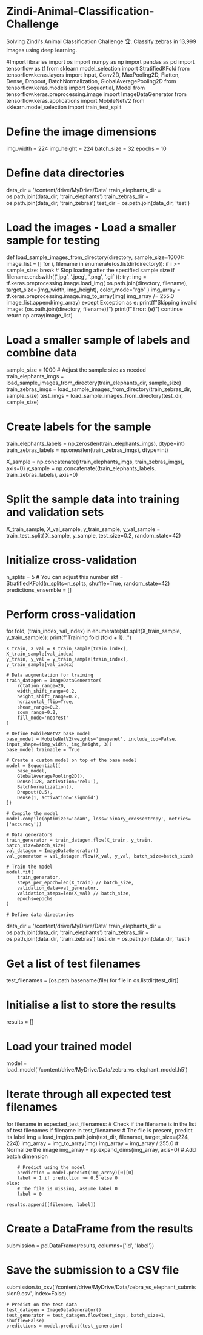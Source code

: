 # Zindi-Animal-Classification-Challenge
Solving Zindi's Animal Classification Challenge 🏆. Classify zebras in 13,999 images using deep learning.

#Import libraries 
import os
import numpy as np
import pandas as pd
import tensorflow as tf
from sklearn.model_selection import StratifiedKFold
from tensorflow.keras.layers import Input, Conv2D, MaxPooling2D, Flatten, Dense, Dropout, BatchNormalization, GlobalAveragePooling2D
from tensorflow.keras.models import Sequential, Model
from tensorflow.keras.preprocessing.image import ImageDataGenerator
from tensorflow.keras.applications import MobileNetV2
from sklearn.model_selection import train_test_split

# Define the image dimensions
img_width = 224
img_height = 224
batch_size = 32
epochs = 10

# Define data directories
data_dir = '/content/drive/MyDrive/Data'
train_elephants_dir = os.path.join(data_dir, 'train_elephants')
train_zebras_dir = os.path.join(data_dir, 'train_zebras')
test_dir = os.path.join(data_dir, 'test')

# Load the images - Load a smaller sample for testing
def load_sample_images_from_directory(directory, sample_size=1000):
    image_list = []
    for i, filename in enumerate(os.listdir(directory)):
        if i >= sample_size:
            break  # Stop loading after the specified sample size
        if filename.endswith(('.jpg', '.jpeg', '.png', '.gif')):
            try:
                img = tf.keras.preprocessing.image.load_img(
                    os.path.join(directory, filename),
                    target_size=(img_width, img_height),
                    color_mode="rgb"
                )
                img_array = tf.keras.preprocessing.image.img_to_array(img)
                img_array /= 255.0
                image_list.append(img_array)
            except Exception as e:
                print(f"Skipping invalid image: {os.path.join(directory, filename)}")
                print(f"Error: {e}")
                continue
    return np.array(image_list)

# Load a smaller sample of labels and combine data
sample_size = 1000  # Adjust the sample size as needed
train_elephants_imgs = load_sample_images_from_directory(train_elephants_dir, sample_size)
train_zebras_imgs = load_sample_images_from_directory(train_zebras_dir, sample_size)
test_imgs = load_sample_images_from_directory(test_dir, sample_size)

# Create labels for the sample
train_elephants_labels = np.zeros(len(train_elephants_imgs), dtype=int)
train_zebras_labels = np.ones(len(train_zebras_imgs), dtype=int)

X_sample = np.concatenate((train_elephants_imgs, train_zebras_imgs), axis=0)
y_sample = np.concatenate((train_elephants_labels, train_zebras_labels), axis=0)

# Split the sample data into training and validation sets
X_train_sample, X_val_sample, y_train_sample, y_val_sample = train_test_split(
    X_sample, y_sample, test_size=0.2, random_state=42)

# Initialize cross-validation
n_splits = 5  # You can adjust this number
skf = StratifiedKFold(n_splits=n_splits, shuffle=True, random_state=42)
predictions_ensemble = []

# Perform cross-validation
for fold, (train_index, val_index) in enumerate(skf.split(X_train_sample, y_train_sample)):
    print(f"Training fold {fold + 1}...")

    X_train, X_val = X_train_sample[train_index], X_train_sample[val_index]
    y_train, y_val = y_train_sample[train_index], y_train_sample[val_index]

    # Data augmentation for training
    train_datagen = ImageDataGenerator(
        rotation_range=20,
        width_shift_range=0.2,
        height_shift_range=0.2,
        horizontal_flip=True,
        shear_range=0.2,
        zoom_range=0.2,
        fill_mode='nearest'
    )

    # Define MobileNetV2 base model
    base_model = MobileNetV2(weights='imagenet', include_top=False, input_shape=(img_width, img_height, 3))
    base_model.trainable = True

    # Create a custom model on top of the base model
    model = Sequential([
        base_model,
        GlobalAveragePooling2D(),
        Dense(128, activation='relu'),
        BatchNormalization(),
        Dropout(0.5),
        Dense(1, activation='sigmoid')
    ])

    # Compile the model
    model.compile(optimizer='adam', loss='binary_crossentropy', metrics=['accuracy'])

    # Data generators
    train_generator = train_datagen.flow(X_train, y_train, batch_size=batch_size)
    val_datagen = ImageDataGenerator()
    val_generator = val_datagen.flow(X_val, y_val, batch_size=batch_size)

    # Train the model
    model.fit(
        train_generator,
        steps_per_epoch=len(X_train) // batch_size,
        validation_data=val_generator,
        validation_steps=len(X_val) // batch_size,
        epochs=epochs
    )

    # Define data directories
data_dir = '/content/drive/MyDrive/Data'
train_elephants_dir = os.path.join(data_dir, 'train_elephants')
train_zebras_dir = os.path.join(data_dir, 'train_zebras')
test_dir = os.path.join(data_dir, 'test')

# Get a list of test filenames
test_filenames = [os.path.basename(file) for file in os.listdir(test_dir)]

# Initialise a list to store the results
results = []

# Load your trained model
model = load_model('/content/drive/MyDrive/Data/zebra_vs_elephant_model.h5')

# Iterate through all expected test filenames
for filename in expected_test_filenames:
    # Check if the filename is in the list of test filenames
    if filename in test_filenames:
        # The file is present, predict its label
        img = load_img(os.path.join(test_dir, filename), target_size=(224, 224))
        img_array = img_to_array(img)
        img_array = img_array / 255.0  # Normalize the image
        img_array = np.expand_dims(img_array, axis=0)  # Add batch dimension

        # Predict using the model
        prediction = model.predict(img_array)[0][0]
        label = 1 if prediction >= 0.5 else 0
    else:
        # The file is missing, assume label 0
        label = 0

    results.append([filename, label])

# Create a DataFrame from the results
submission = pd.DataFrame(results, columns=['id', 'label'])

# Save the submission to a CSV file
submission.to_csv('/content/drive/MyDrive/Data/zebra_vs_elephant_submission9.csv', index=False)


    # Predict on the test data
    test_datagen = ImageDataGenerator()
    test_generator = test_datagen.flow(test_imgs, batch_size=1, shuffle=False)
    predictions = model.predict(test_generator)

